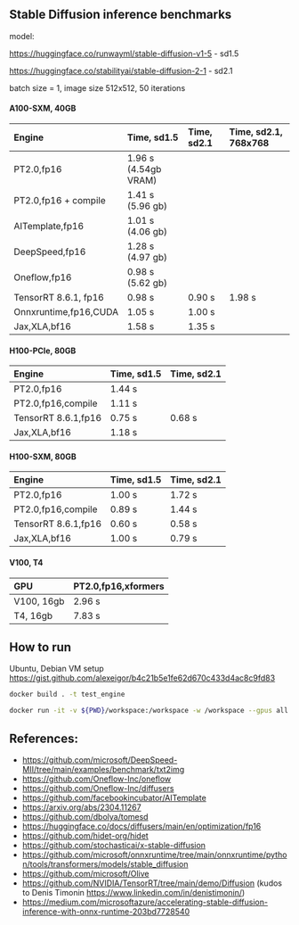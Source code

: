 ## Stable Diffusion inference benchmarks

model: 

https://huggingface.co/runwayml/stable-diffusion-v1-5 - sd1.5

https://huggingface.co/stabilityai/stable-diffusion-2-1 - sd2.1

batch size = 1, image size 512x512, 50 iterations

#### A100-SXM, 40GB
| Engine                 | Time, sd1.5           | Time, sd2.1           | Time, sd2.1, 768x768  | 
| :---                   | :---                  | :---                  | :---                  |
| PT2.0,fp16             | 1.96 s (4.54gb VRAM)  |                       |                       |
| PT2.0,fp16 + compile   | 1.41 s (5.96 gb)      |                       |                       |
| AITemplate,fp16        | 1.01 s (4.06 gb)      |                       |                       |
| DeepSpeed,fp16         | 1.28 s (4.97 gb)      |                       |                       |
| Oneflow,fp16           | 0.98 s (5.62 gb)      |                       |                       |
| TensorRT 8.6.1, fp16   | 0.98 s                | 0.90 s                | 1.98 s                |
| Onnxruntime,fp16,CUDA  | 1.05 s                | 1.00 s                |                       |
| Jax,XLA,bf16           | 1.58 s                | 1.35 s                |                       |

#### H100-PCIe, 80GB

| Engine                 | Time, sd1.5           | Time, sd2.1           | 
| :---                   | :---                  | :---                  |
| PT2.0,fp16             | 1.44 s                |                       |
| PT2.0,fp16,compile     | 1.11 s                |                       |
| TensorRT 8.6.1,fp16    | 0.75 s                | 0.68 s                |
| Jax,XLA,bf16           | 1.18 s                |                       |

#### H100-SXM, 80GB
| Engine                 | Time, sd1.5           | Time, sd2.1           | 
| :---                   | :---                  | :---                  |
| PT2.0,fp16             | 1.00 s                | 1.72 s                |
| PT2.0,fp16,compile     | 0.89 s                | 1.44 s                |
| TensorRT 8.6.1,fp16    | 0.60 s                | 0.58 s                |
| Jax,XLA,bf16           | 1.00 s                | 0.79 s                |

#### V100, T4
| GPU                    | PT2.0,fp16,xformers   | 
| :---                   | :---                  | 
| V100, 16gb             | 2.96 s                | 
| T4, 16gb               | 7.83 s                | 

## How to run
Ubuntu, Debian VM setup https://gist.github.com/alexeigor/b4c21b5e1fe62d670c433d4ac8c9fd83
```bash
docker build . -t test_engine
```

```bash
docker run -it -v ${PWD}/workspace:/workspace -w /workspace --gpus all --ipc=host --ulimit memlock=-1 --ulimit stack=67108864 test_engine
```

## References:
- https://github.com/microsoft/DeepSpeed-MII/tree/main/examples/benchmark/txt2img
- https://github.com/Oneflow-Inc/oneflow
- https://github.com/Oneflow-Inc/diffusers
- https://github.com/facebookincubator/AITemplate
- https://arxiv.org/abs/2304.11267
- https://github.com/dbolya/tomesd
- https://huggingface.co/docs/diffusers/main/en/optimization/fp16
- https://github.com/hidet-org/hidet
- https://github.com/stochasticai/x-stable-diffusion
- https://github.com/microsoft/onnxruntime/tree/main/onnxruntime/python/tools/transformers/models/stable_diffusion
- https://github.com/microsoft/Olive
- https://github.com/NVIDIA/TensorRT/tree/main/demo/Diffusion (kudos to Denis Timonin https://www.linkedin.com/in/denistimonin/)
- https://medium.com/microsoftazure/accelerating-stable-diffusion-inference-with-onnx-runtime-203bd7728540
